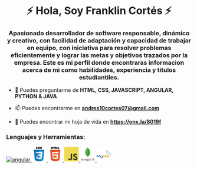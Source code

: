 <h1 align="center">⚡ Hola, Soy Franklin Cortés ⚡</h1>
<h3 align="center">Apasionado desarrollador de software responsable, dinámico y creativo, con facilidad de adaptación y capacidad de trabajar en equipo, con iniciativa para resolver problemas eficientemente y lograr las metas y objetivos trazados por la empresa. Este es mi perfil donde encontraras informacion acerca de mi como habilidades, experiencia y titulos estudiantiles.</h3>


- 💬 Puedes preguntarme de **HTML, CSS, JAVASCRIPT, ANGULAR, PYTHON & JAVA**

- 📫 Puedes encontrarme en **andres10cortes07@gmail.com**

- 📄 Puedes encontrar mi hoja de vida en **https://onx.la/8019f**

<h3 align="left">Lenguajes y Herramientas:</h3>
<p align="left"> <a href="https://angular.io" target="_blank" rel="noreferrer"> <img src="https://angular.io/assets/images/logos/angular/angular.svg" alt="angular" width="40" height="40"/> </a> <a href="https://www.w3schools.com/css/" target="_blank" rel="noreferrer"> <img src="https://raw.githubusercontent.com/devicons/devicon/master/icons/css3/css3-original-wordmark.svg" alt="css3" width="40" height="40"/> </a> <a href="https://www.w3.org/html/" target="_blank" rel="noreferrer"> <img src="https://raw.githubusercontent.com/devicons/devicon/master/icons/html5/html5-original-wordmark.svg" alt="html5" width="40" height="40"/> </a> <a href="https://developer.mozilla.org/en-US/docs/Web/JavaScript" target="_blank" rel="noreferrer"> <img src="https://raw.githubusercontent.com/devicons/devicon/master/icons/javascript/javascript-original.svg" alt="javascript" width="40" height="40"/> </a> <a href="https://www.mongodb.com/" target="_blank" rel="noreferrer"> <img src="https://raw.githubusercontent.com/devicons/devicon/master/icons/mongodb/mongodb-original-wordmark.svg" alt="mongodb" width="40" height="40"/> </a> <a href="https://www.mysql.com/" target="_blank" rel="noreferrer"> <img src="https://raw.githubusercontent.com/devicons/devicon/master/icons/mysql/mysql-original-wordmark.svg" alt="mysql" width="40" height="40"/> 
